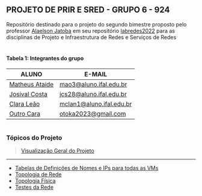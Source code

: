 ## PROJETO DE PRIR E SRED - GRUPO 6 - 924

Repositório destinado para o projeto do segundo bimestre proposto pelo professor [Alaelson Jatoba](https://github.com/alaelson) em seu repositório [labredes2022](https://github.com/alaelson/labredes2022/blob/main/README.md) para as disciplinas de Projeto e Infraestrutura de Redes e Serviços de Redes

# 

#### Tabela 1: Integrantes do grupo
 
|                    ALUNO                          |          E-MAIL          |
|---------------------------------------------------|--------------------------|
|[Matheus Ataide](https://github.com/Matheus-Ataide)| mao3@aluno.ifal.edu.br   | 
|[Josival Costa](https://github.com/Josival)        | jcs28@aluno.ifal.edu.br  | 
|[Clara Leão](https://github.com/mariaclaraleao)    | mclan1@aluno.ifal.edu.br | 
|[Outro Cara ](url)                                 | otoka2023@gmail.com      |

# 

### Tópicos do Projeto
> [Visualização Geral do Projeto](https://github.com/Josival/TrabalhoRedes/blob/main/Projeto/README.md)
____________________________________________________________________________________________________________
- [Tabelas de Definições de Nomes e IPs para todas as VMs](https://github.com/Josival/TrabalhoRedes/blob/main/Tabelas.md)
- [Topologia de Rede](https://github.com/Josival/Grupo-6_PRIR-SRED/blob/main/TopologiaDeRede.md)
- [Topologia Física](https://github.com/Josival/Grupo-6_PRIR-SRED/blob/main/TopologiaFisica.md)
- [Testes da Rede](https://github.com/Josival/Grupo-6_PRIR-SRED/tree/main/TestesDaRede)
#
